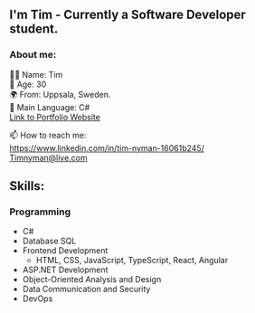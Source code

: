## I'm Tim - Currently a Software Developer student.

### About me:<br>
🧑‍💻 Name: Tim<br>
🎂 Age: 30<br>
🌍 From: Uppsala, Sweden.<br>
🌱 Main Language: C#<br>
[Link to Portfolio Website](https://tim-nyman.github.io/PortfolioWebsite/#Database)

📫 How to reach me:<br>
https://www.linkedin.com/in/tim-nyman-16061b245/<br>
Timnyman@live.com

## Skills:<br>
### Programming<br>
* C#
* Database SQL
* Frontend Development
    * HTML, CSS, JavaScript, TypeScript, React, Angular
* ASP.NET Development
* Object-Oriented Analysis and Design
* Data Communication and Security
* DevOps
